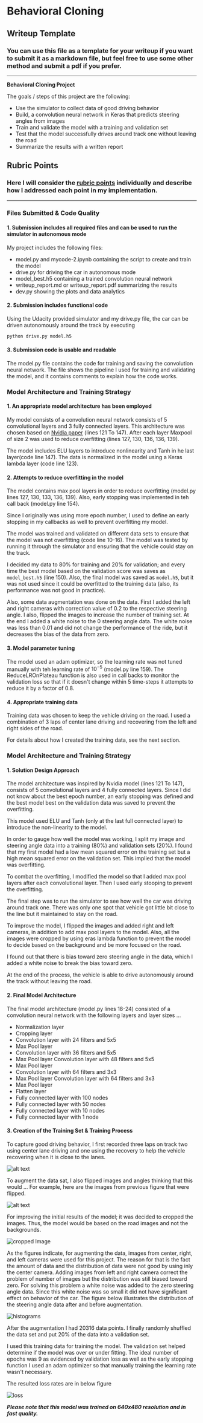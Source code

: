 # **Behavioral Cloning** 

## Writeup Template

### You can use this file as a template for your writeup if you want to submit it as a markdown file, but feel free to use some other method and submit a pdf if you prefer.

---

**Behavioral Cloning Project**

The goals / steps of this project are the following:

* Use the simulator to collect data of good driving behavior
* Build, a convolution neural network in Keras that predicts steering angles from images
* Train and validate the model with a training and validation set
* Test that the model successfully drives around track one without leaving the road
* Summarize the results with a written report


[//]: # (Image References)

[image1]: ./raw_image_nonflipped.png "non-flipped"
[image2]: ./raw_image.png "raw images"
[image3]: ./Cropped_image.png "cropped Image"
[image4]: ./Histogram.png "histograms"
[image5]: ./loss.png "loss"
## Rubric Points
### Here I will consider the [rubric points](https://review.udacity.com/#!/rubrics/432/view) individually and describe how I addressed each point in my implementation.  

---
### Files Submitted & Code Quality

#### 1. Submission includes all required files and can be used to run the simulator in autonomous mode

My project includes the following files:

* model.py and mycode-2.ipynb containing the script to create and train the model
* drive.py for driving the car in autonomous mode
* model_best.h5 containing a trained convolution neural network 
* writeup_report.md or writeup_report.pdf summarizing the results
* dev.py showing the plots and data analytics

#### 2. Submission includes functional code
Using the Udacity provided simulator and my drive.py file, the car can be driven autonomously around the track by executing 

```sh
python drive.py model.h5
```

#### 3. Submission code is usable and readable

The model.py file contains the code for training and saving the convolution neural network. The file shows the pipeline I used for training and validating the model, and it contains comments to explain how the code works.

### Model Architecture and Training Strategy

#### 1. An appropriate model architecture has been employed

My model consists of a convolution neural network consists of 5 convolutional layers and 3 fully connected layers. This architecture was chosen based on [Nvidia paper](http://images.nvidia.com/content/tegra/automotive/images/2016/solutions/pdf/end-to-end-dl-using-px.pdf) (lines 121 To 147). After each layer Maxpool of size 2 was used to reduce overfitting (lines 127, 130, 136, 136, 139).

The model includes ELU layers to introduce nonlinearity and Tanh in he last layer(code line 147). The data is normalized in the model using a Keras lambda layer (code line 123).

#### 2. Attempts to reduce overfitting in the model

The model contains max pool layers in order to reduce overfitting (model.py lines 127, 130, 133, 136, 139). Also, early stopping was implemented in teh call back (model.py line 154). 

Since I originally was using more epoch number, I used to define an early stopping in my callbacks as well to prevent overfitting my model.

The model was trained and validated on different data sets to ensure that the model was not overfitting (code line 10-16). The model was tested by running it through the simulator and ensuring that the vehicle could stay on the track.

I decided my data to 80% for training and 20% for validation; and every time the best model based on the validation score was saves as `model_best.h5` (line 150). Also, the final model was saved as `model.h5`, but it was not used since it could be overfitted to the training data (also, its performance was not good in practice). 

Also, some data augmentation was done on the data. First I added the left and right cameras with correction value of 0.2 to the respective steering angle. I also, flipped the images to increase the number of training set. At the end I added a white noise to the 0 steering angle data. The white noise was less than 0.01 and did not change the performance of the ride, but it decreases the bias of the data from zero.

#### 3. Model parameter tuning

The model used an adam optimizer, so the learning rate was not tuned manually with teh learning rate of $10^{-5}$ (model.py line 159). The ReduceLROnPlateau function is also used in call backs to monitor the validation loss so that if it doesn't change within 5 time-steps it attempts to reduce it by a factor of 0.8. 

#### 4. Appropriate training data

Training data was chosen to keep the vehicle driving on the road. I used a combination of 3 laps of center lane driving and recovering from the left and right sides of the road. 

For details about how I created the training data, see the next section. 

### Model Architecture and Training Strategy

#### 1. Solution Design Approach

The model architecture was inspired by Nvidia model (lines 121 To 147), consists of 5 convolutional layers and 4 fully connected layers. Since I did not know about the best epoch number, an early stopping was defined and the best model best on the validation data was saved to prevent the overfitting.

This model used ELU and Tanh (only at the last full connected layer) to introduce the non-linearity to the model.

In order to gauge how well the model was working, I split my image and steering angle data into a training (80%) and validation sets (20%). I found that my first model had a low mean squared error on the training set but a high mean squared error on the validation set. This implied that the model was overfitting. 

To combat the overfitting, I modified the model so that I added max pool layers after each convolutional layer. Then I used early stooping to prevent the overfitting. 

The final step was to run the simulator to see how well the car was driving around track one. There was only one spot that vehicle got little bit close to the line but it maintained to stay on the road. 

To improve the model, I flipped the images and added right and left cameras, in addition to add max pool layers to the model. Also, all the images were cropped by using eras lambda function to prevent the model to decide based on the background and be more focused on the road.

I found out that there is bias toward zero steering angle in the data, which I added a white noise to break the bias toward zero. 

At the end of the process, the vehicle is able to drive autonomously around the track without leaving the road.

#### 2. Final Model Architecture

The final model architecture (model.py lines 18-24) consisted of a convolution neural network with the following layers and layer sizes ...

* Normalization layer
* Cropping layer
* Convolution layer with 24 filters and 5x5
* Max Pool layer
* Convolution layer with 36 filters and 5x5
* Max Pool layer
Convolution layer with 48 filters and 5x5
* Max Pool layer
* Convolution layer with 64 filters and 3x3
* Max Pool layer
Convolution layer with 64 filters and 3x3
* Max Pool layer
* Flatten layer
* Fully connected layer with 100 nodes
* Fully connected layer with 50 nodes
* Fully connected layer with 10 nodes
* Fully connected layer with 1 node

#### 3. Creation of the Training Set & Training Process

To capture good driving behavior, I first recorded three laps on track two using center lane driving and one using the recovery to help the vehicle recovering when it is close to the lanes.

![alt text][image1]

To augment the data sat, I also flipped images and angles thinking that this would ... For example, here are the images from previous figure that were flipped. 

![alt text][image2]
 
For improving the initial results of the model; it was decided to cropped the images. Thus, the model would be based on the road images and not the backgrounds. 

![][image3]

As the figures indicate, for augmenting the data, images from center, right, and left cameras were used for this project. The reason for that is the fact the amount of data and the distribution of data were not good by using inly the center camera. Adding images from left and right camera correct the problem of number of images but the distribution was still biased toward zero. For solving this problem a white noise was added to the zero steering angle data. Since this white noise was so small it did not have significant effect on behavior of the car. The figure below illustrates the distribution of the steering angle data after and before augmentation.

![][image4] 

After the augmentation I had 20316 data points. I finally randomly shuffled the data set and put 20% of the data into a validation set. 

I used this training data for training the model. The validation set helped determine if the model was over or under fitting. The ideal number of epochs was 9 as evidenced by validation loss as well as the early stopping function I used an adam optimizer so that manually training the learning rate wasn't necessary.

The resulted loss rates are in below figure

![][image5]

***Please note that this model was trained on 640x480 resolution and in fast quality.***